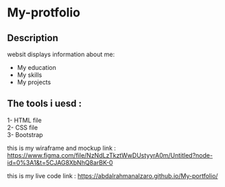 # My-protfolio  

## Description
websit displays information about me:
+ My education  
+ My skills  
+ My projects  

## The tools i uesd :
1- HTML file  
2- CSS file  
3- Bootstrap

this is my wiraframe and mockup link :
https://www.figma.com/file/NzNdLzTkztWwDUstyyrA0m/Untitled?node-id=0%3A1&t=5CJAG8XbNhQ8arBK-0

this is my live code link :
 https://abdalrahmanalzaro.github.io/My-portfolio/
